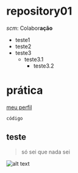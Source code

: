 # repository01

*scm*: Colabor**ação**

 - teste1
 - teste2
 - teste3
   - teste3.1
     - teste3.2
# prática
[meu perfil](hhttps://github.com/gutowink/)

`código`

## teste
> só sei que nada sei

![alt text](image.png)
